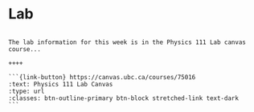 # Lab


````{panels}

The lab information for this week is in the Physics 111 Lab canvas course...

++++ 

```{link-button} https://canvas.ubc.ca/courses/75016
:text: Physics 111 Lab Canvas
:type: url
:classes: btn-outline-primary btn-block stretched-link text-dark
```
````
